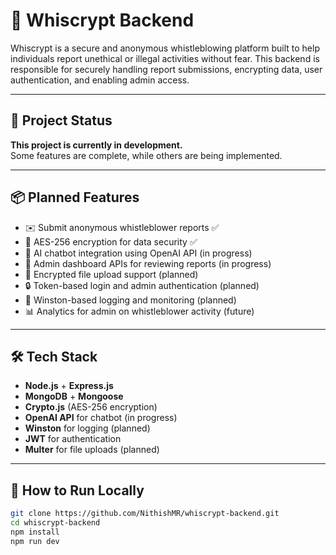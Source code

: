 # 🔐 Whiscrypt Backend

Whiscrypt is a secure and anonymous whistleblowing platform built to help individuals report unethical or illegal activities without fear. This backend is responsible for securely handling report submissions, encrypting data, user authentication, and enabling admin access.

---

## 🚧 Project Status

**This project is currently in development.**  
Some features are complete, while others are being implemented.

---

## 📦 Planned Features

- ✉️ Submit anonymous whistleblower reports ✅
- 🔐 AES-256 encryption for data security ✅
- 🧠 AI chatbot integration using OpenAI API (in progress)
- 👮 Admin dashboard APIs for reviewing reports (in progress)
- 📁 Encrypted file upload support (planned)
- 🔒 Token-based login and admin authentication (planned)
- 🧪 Winston-based logging and monitoring (planned)
- 📊 Analytics for admin on whistleblower activity (future)

---

## 🛠️ Tech Stack

- **Node.js** + **Express.js** 
- **MongoDB** + **Mongoose** 
- **Crypto.js** (AES-256 encryption) 
- **OpenAI API** for chatbot (in progress)
- **Winston** for logging (planned)
- **JWT** for authentication 
- **Multer** for file uploads (planned)

---

## 🚀 How to Run Locally

```bash
git clone https://github.com/NithishMR/whiscrypt-backend.git
cd whiscrypt-backend
npm install
npm run dev
